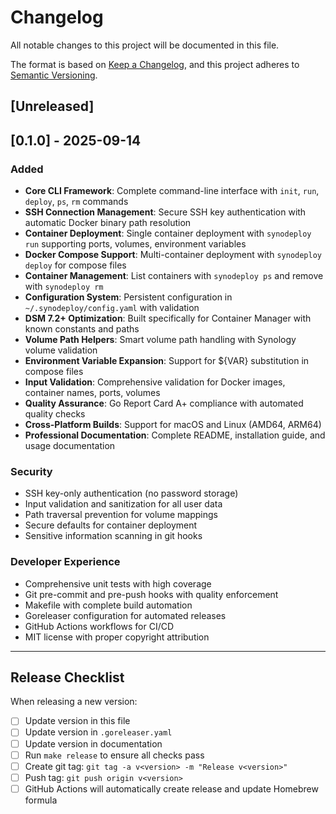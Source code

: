 # Changelog

All notable changes to this project will be documented in this file.

The format is based on [Keep a Changelog](https://keepachangelog.com/en/1.0.0/),
and this project adheres to [Semantic Versioning](https://semver.org/spec/v2.0.0.html).

## [Unreleased]

## [0.1.0] - 2025-09-14

### Added
- **Core CLI Framework**: Complete command-line interface with `init`, `run`, `deploy`, `ps`, `rm` commands
- **SSH Connection Management**: Secure SSH key authentication with automatic Docker binary path resolution
- **Container Deployment**: Single container deployment with `synodeploy run` supporting ports, volumes, environment variables
- **Docker Compose Support**: Multi-container deployment with `synodeploy deploy` for compose files
- **Container Management**: List containers with `synodeploy ps` and remove with `synodeploy rm`
- **Configuration System**: Persistent configuration in `~/.synodeploy/config.yaml` with validation
- **DSM 7.2+ Optimization**: Built specifically for Container Manager with known constants and paths
- **Volume Path Helpers**: Smart volume path handling with Synology volume validation
- **Environment Variable Expansion**: Support for ${VAR} substitution in compose files
- **Input Validation**: Comprehensive validation for Docker images, container names, ports, volumes
- **Quality Assurance**: Go Report Card A+ compliance with automated quality checks
- **Cross-Platform Builds**: Support for macOS and Linux (AMD64, ARM64)
- **Professional Documentation**: Complete README, installation guide, and usage documentation

### Security
- SSH key-only authentication (no password storage)
- Input validation and sanitization for all user data
- Path traversal prevention for volume mappings
- Secure defaults for container deployment
- Sensitive information scanning in git hooks

### Developer Experience
- Comprehensive unit tests with high coverage
- Git pre-commit and pre-push hooks with quality enforcement
- Makefile with complete build automation
- Goreleaser configuration for automated releases
- GitHub Actions workflows for CI/CD
- MIT license with proper copyright attribution

---

## Release Checklist

When releasing a new version:

- [ ] Update version in this file
- [ ] Update version in `.goreleaser.yaml`
- [ ] Update version in documentation
- [ ] Run `make release` to ensure all checks pass
- [ ] Create git tag: `git tag -a v<version> -m "Release v<version>"`
- [ ] Push tag: `git push origin v<version>`
- [ ] GitHub Actions will automatically create release and update Homebrew formula